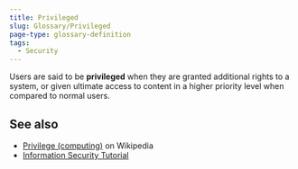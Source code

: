 ```yaml
---
title: Privileged
slug: Glossary/Privileged
page-type: glossary-definition
tags:
  - Security
---
```


Users are said to be **privileged** when they are granted additional rights to a system, or given ultimate access to content in a higher priority level when compared to normal users.

## See also

- [Privilege (computing)](<https://en.wikipedia.org/wiki/Privilege_(computing)>) on Wikipedia
- [Information Security Tutorial](/en-US/docs/Web/Security/Information_Security_Basics)
